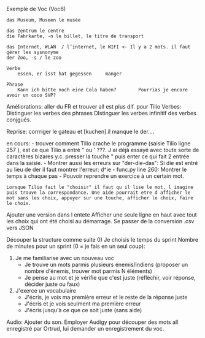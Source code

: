 Exemple de Voc (Voc6)

    das Museum, Museen le musée

    das Zẹntrum le centre
    die Fahrkarte, -n le billet, le titre de transport

    das Ịnternet, WLAN 	/ l’internet, le WIFI <- Il y a 2 mots. il faut gérer les sysnonyme
    der Zoo, -s / le zoo 

    Verbe
        essen, er isst hat gegessen		manger

    Phrase
        Kann ich bitte noch eine Cola haben?		Pourrias je encore avoir un coco SVP?

Améliorations:
aller du FR et trouver all est plus dif. pour Tilio
    Verbes:
        Distinguer les verbes des phrases
        DIstinguer les verbes infinitif des verbes conjgués.

Reprise: corrriger le gateau et [kuchen].il manque le der....
   
en cours:
    -  trouver comment Tilio crache le programme (saisie Tilio ligne 257 ), est ce que Tilio a entré " ou ' ???. J ai déjà essayé avec toute sorte de caractères bizares y.c. presser la touche " puis enter ce qui fait 2 entrée dans la saisie.
    - Montrer aussi les erreurs sur "der-die-das": Si die est entré au lieu de der il faut montrer l'erreur: d^ie
    - func.py line 260: Montrer le temps à chaque pas
    - Pouvoir reprendre un exercice à un certain mot. 

    Lorsque Tilio fait le "choisir" il faut qu il lise le mot, l imagine puis trouve la correspondance. Une aide pourrait etre d afficher le mot sans les choix, appuyer sur une touche, afficher le choix, faire le choix. 

Ajouter une version dans l entete
Afficher une seule ligne en haut avec tout les choix qui ont été choisi au démarrage.
Se passer de la conversion .csv vers JSON

Découper la structure comme suite
0) Je choisis le temps du sprint
    Nombre de minutes pour un sprint (0 = je fais en un seul coup): 
1) Je me familiarise avec un nouveau voc
    - Je trouve un mots parmis plusieurs énemis/indiens (proposer un nombre d'énemis, trouver mot parmis N éléments)
    - Je pense au mot et je vérifie que c'est juste (réfléchir, voir réponse, décider juste ou faux)
2) J'exerce un vocabulaire
    - J'écris, je vois ma première erreur et le reste de la réponse juste
    - J'écris et je vois seulment ma première erreur
    - J'écris jusqu'à ce que ce soit juste (sans aide) 

Audio:
Ajouter du son. Employer Audigy pour découper des mots all enregistré par Ortrud,  lui demander un enregistrement du voc.
